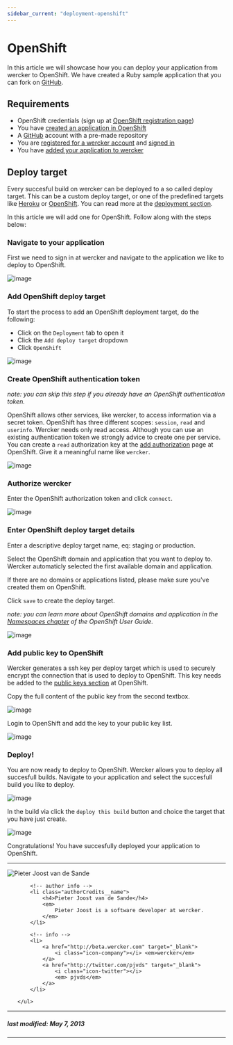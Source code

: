 ```yaml
---
sidebar_current: "deployment-openshift"
---
```


# OpenShift

In this article we will showcase how you can deploy your application from wercker to OpenShift. We have created a Ruby sample application that you can fork on [GitHub](https://github.com/wercker/getting-started-openshift).

## Requirements

* OpenShift credentials (sign up at [OpenShift registration page](https://openshift.redhat.com/app/account/new))
* You have [created an application in OpenShift](https://openshift.redhat.com/app/console/application_types)
* A [GitHub](https://github.com/) account with a pre-made repository
* You are [registered for a wercker account](https://app.wercker.com/users/new) and [signed in](https://app.wercker.com/users)
* You have [added your application to wercker](/articles/gettingstarted/web.html)


## Deploy target

Every succesful build on wercker can be deployed to a so called deploy target. This can be a custom deploy target, or one of the predefined targets like [Heroku](/articles/deployment/heroku.html) or [OpenShift](#). You can read more at the [deployment section](/articles/deployment/).

In this article we will add one for OpenShift. Follow along with the steps below:

### Navigate to your application
First we need to sign in at wercker and navigate to the application we like to deploy to OpenShift.

![image](http://f.cl.ly/items/0f1W0u1M391m2K2p1n2s/Screen%20Shot%202013-06-06%20at%2011.03.02%20AM.png)

### Add OpenShift deploy target
To start the process to add an OpenShift deployment target, do the following:

* Click on the `Deployment` tab to open it
* Click the `Add deploy target` dropdown
* Click `OpenShift`

![image](http://f.cl.ly/items/1R0J3g1v1b0Z2Q1n1V34/Screen%20Shot%202013-06-06%20at%2010.27.46%20AM.png)

### Create OpenShift authentication token
_note: you can skip this step if you already have an OpenShift authentication token._

OpenShift allows other services, like wercker, to access information via a secret token. OpenShift has three different scopes: `session`, `read` and `userinfo`. Wercker needs only read access. Although you can use an existing authentication token we strongly advice to create one per service. You can create a `read` authorization key at the [add authorization](https://openshift.redhat.com/app/console/authorizations/new) page at OpenShift. Give it a meaningful name like `wercker`.

![image](/assets/deployment-openshift/step3-openshift-auth-token.png)

### Authorize wercker

Enter the OpenShift authorization token and click `connect`.

![image](http://f.cl.ly/items/1N2s0C392U1F0W2R273i/Screen%20Shot%202013-06-06%20at%2010.32.11%20AM.png)



### Enter OpenShift deploy target details

Enter a descriptive deploy target name, eq: staging or production.

Select the OpenShift domain and application that you want to deploy to. Wercker automaticly selected the first available domain and application.

If there are no domains or applications listed, please make sure you've created them on OpenShift.

Click `save` to create the deploy target.

_note: you can learn more about OpenShift domains and application in the [Namespaces chapter](https://access.redhat.com/site/documentation/en-US/OpenShift/2.0/html/User_Guide/chap-OpenShift-User_Guide-Namespaces.html) of the OpenShift User Guide._

![image](http://f.cl.ly/items/1l1U1F380h1N1v0g0v0B/Screen%20Shot%202013-06-06%20at%2010.40.30%20AM.png)

### Add public key to OpenShift

Wercker generates a ssh key per deploy target which is used to securely encrypt the connection that is used to deploy to OpenShift. This key needs be added to the [public keys section](https://openshift.redhat.com/app/console/keys/new) at OpenShift.

Copy the full content of the public key from the second textbox.

![image](http://f.cl.ly/items/091V403J0x0A3x0m1K0I/Screen%20Shot%202013-06-06%20at%2010.42.44%20AM.png)

Login to OpenShift and add the key to your public key list.

![image](http://f.cl.ly/items/2D240N47333K410g0Y2j/Screen%20Shot%202013-06-06%20at%2010.46.09%20AM.png)

### Deploy!

You are now ready to deploy to OpenShift. Wercker allows you to deploy all succesfull builds. Navigate to your application and select the succesfull build you like to deploy.

![image](http://f.cl.ly/items/0937133624283Q1w1B3t/Screen%20Shot%202013-06-06%20at%2010.52.25%20AM.png)

In the build via click the `deploy this build` button and choice the target that you have just create.

![image](/assets/deployment-openshift/step9-queue-deploy.png)

Congratulations! You have succesfully deployed your application to OpenShift.

-------

<div class="authorCredits">
    <span class="profile-picture">
        <img src="https://secure.gravatar.com/avatar/5864d682bb0da7bedf31601e4e3172e7?d=identicon&s=192" alt="Pieter Joost van de Sande"/>
    </span>
    <ul class="authorCredits">

        <!-- author info -->
        <li class="authorCredits__name">
            <h4>Pieter Joost van de Sande</h4>
            <em>
                Pieter Joost is a software developer at wercker.
            </em>
        </li>

        <!-- info -->
        <li>
            <a href="http://beta.wercker.com" target="_blank">
                <i class="icon-company"></i> <em>wercker</em>
            </a>
            <a href="http://twitter.com/pjvds" target="_blank">
                <i class="icon-twitter"></i>
                <em> pjvds</em>
            </a>
        </li>

    </ul>
</div>

-------
##### last modified: May 7, 2013
-------
